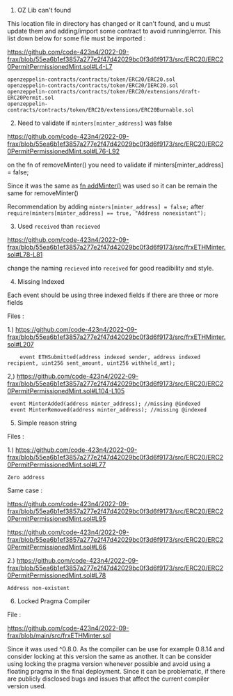 1. OZ Lib can't found

This location file in directory has changed or it can't found, and u must update them and adding/import some contract to avoid running/error. This list down below for some file must be imported : 

https://github.com/code-423n4/2022-09-frax/blob/55ea6b1ef3857a277e2f47d42029bc0f3d6f9173/src/ERC20/ERC20PermitPermissionedMint.sol#L4-L7

```
openzeppelin-contracts/contracts/token/ERC20/ERC20.sol
openzeppelin-contracts/contracts/token/ERC20/IERC20.sol
openzeppelin-contracts/contracts/token/ERC20/extensions/draft-ERC20Permit.sol
openzeppelin-contracts/contracts/token/ERC20/extensions/ERC20Burnable.sol
```
2. Need to validate if `minters[minter_address]` was false

https://github.com/code-423n4/2022-09-frax/blob/55ea6b1ef3857a277e2f47d42029bc0f3d6f9173/src/ERC20/ERC20PermitPermissionedMint.sol#L76-L92

on the fn of removeMinter() you need to validate if minters[minter_address] = false; 

Since it was the same as [fn addMinter()](https://github.com/code-423n4/2022-09-frax/blob/55ea6b1ef3857a277e2f47d42029bc0f3d6f9173/src/ERC20/ERC20PermitPermissionedMint.sol#L68-L69) was used so it can be remain the same for removeMinter()

Recommendation by adding `minters[minter_address] = false;` after `require(minters[minter_address] == true, "Address nonexistant");`

3. Used `received` than `recieved`

https://github.com/code-423n4/2022-09-frax/blob/55ea6b1ef3857a277e2f47d42029bc0f3d6f9173/src/frxETHMinter.sol#L78-L81

change the naming `recieved` into `received` for good readibility and style.

4. Missing Indexed 

Each event should be using three indexed fields if there are three or more fields

Files : 

1.) https://github.com/code-423n4/2022-09-frax/blob/55ea6b1ef3857a277e2f47d42029bc0f3d6f9173/src/frxETHMinter.sol#L207

```
    event ETHSubmitted(address indexed sender, address indexed recipient, uint256 sent_amount, uint256 withheld_amt);
```
2,) https://github.com/code-423n4/2022-09-frax/blob/55ea6b1ef3857a277e2f47d42029bc0f3d6f9173/src/ERC20/ERC20PermitPermissionedMint.sol#L104-L105

```
 event MinterAdded(address minter_address); //missing @indexed
 event MinterRemoved(address minter_address); //missing @indexed
```

5. Simple reason string

Files :

1.) https://github.com/code-423n4/2022-09-frax/blob/55ea6b1ef3857a277e2f47d42029bc0f3d6f9173/src/ERC20/ERC20PermitPermissionedMint.sol#L77

```
Zero address
```
Same case : 

https://github.com/code-423n4/2022-09-frax/blob/55ea6b1ef3857a277e2f47d42029bc0f3d6f9173/src/ERC20/ERC20PermitPermissionedMint.sol#L95

https://github.com/code-423n4/2022-09-frax/blob/55ea6b1ef3857a277e2f47d42029bc0f3d6f9173/src/ERC20/ERC20PermitPermissionedMint.sol#L66


2.) https://github.com/code-423n4/2022-09-frax/blob/55ea6b1ef3857a277e2f47d42029bc0f3d6f9173/src/ERC20/ERC20PermitPermissionedMint.sol#L78

```
Address non-existent
```

6. Locked Pragma Compiler 

File : 

https://github.com/code-423n4/2022-09-frax/blob/main/src/frxETHMinter.sol

Since it was used ^0.8.0. As the compiler can be use for example 0.8.14 and consider locking at this version the same as another. It can be consider using  locking the pragma version whenever possible and avoid using a floating pragma in the final deployment. Since it can be problematic, if there are publicly disclosed bugs and issues that affect the current compiler version used.

